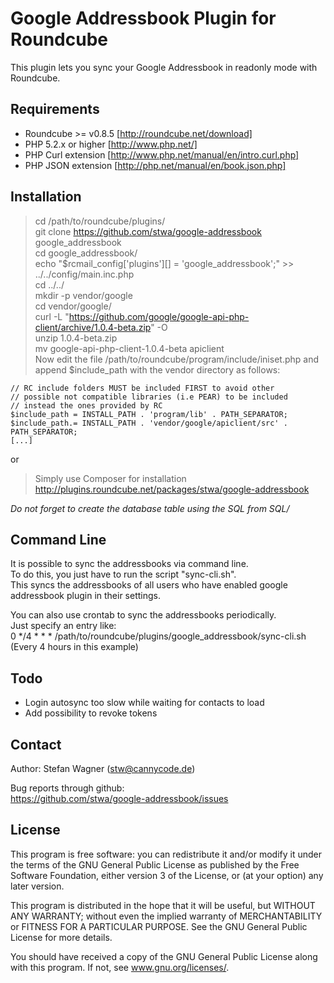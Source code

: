 # Google Addressbook Plugin for Roundcube

This plugin lets you sync your Google Addressbook in readonly mode with Roundcube.

## Requirements
* Roundcube >= v0.8.5 [http://roundcube.net/download]
* PHP 5.2.x or higher [http://www.php.net/]
* PHP Curl extension [http://www.php.net/manual/en/intro.curl.php]
* PHP JSON extension [http://php.net/manual/en/book.json.php]

## Installation
> cd /path/to/roundcube/plugins/  
> git clone https://github.com/stwa/google-addressbook google_addressbook  
> cd google_addressbook/  
> echo "\$rcmail_config['plugins'][] = 'google_addressbook';" >> ../../config/main.inc.php  
> cd ../../  
> mkdir -p vendor/google  
> cd vendor/google/  
> curl -L "https://github.com/google/google-api-php-client/archive/1.0.4-beta.zip" -O  
> unzip 1.0.4-beta.zip  
> mv google-api-php-client-1.0.4-beta apiclient  
> Now edit the file /path/to/roundcube/program/include/iniset.php and append $include_path with the vendor directory as follows:  

````
// RC include folders MUST be included FIRST to avoid other  
// possible not compatible libraries (i.e PEAR) to be included  
// instead the ones provided by RC  
$include_path = INSTALL_PATH . 'program/lib' . PATH_SEPARATOR;  
$include_path.= INSTALL_PATH . 'vendor/google/apiclient/src' . PATH_SEPARATOR;  
[...]
````
  
or  
  
> Simply use Composer for installation  
> http://plugins.roundcube.net/packages/stwa/google-addressbook  
  
*Do not forget to create the database table using the SQL from SQL/*

## Command Line
It is possible to sync the addressbooks via command line.  
To do this, you just have to run the script "sync-cli.sh".  
This syncs the addressbooks of all users who have enabled google addressbook plugin in their settings.  
  
You can also use crontab to sync the addressbooks periodically.  
Just specify an entry like:  
0 */4 * * * /path/to/roundcube/plugins/google_addressbook/sync-cli.sh  
(Every 4 hours in this example)

## Todo
* Login autosync too slow while waiting for contacts to load
* Add possibility to revoke tokens

## Contact
Author: Stefan Wagner (stw@cannycode.de)

Bug reports through github:  
https://github.com/stwa/google-addressbook/issues

## License
This program is free software: you can redistribute it and/or modify it under the terms of the GNU General Public License as published by the Free Software Foundation, either version 3 of the License, or (at your option) any later version.

This program is distributed in the hope that it will be useful, but WITHOUT ANY WARRANTY; without even the implied warranty of MERCHANTABILITY or FITNESS FOR A PARTICULAR PURPOSE. See the GNU General Public License for more details.

You should have received a copy of the GNU General Public License along with this program. If not, see www.gnu.org/licenses/.


